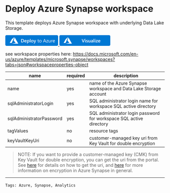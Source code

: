 # Deploy Azure Synapse workspace

This template deploys Azure Synapse workspace with underlying Data Lake Storage.

<a href="https://portal.azure.com/#create/Microsoft.Template/uri/https%3A%2F%2Fraw.githubusercontent.com%2FAzure-Samples%2FSynapse%2Fmaster%2FManage%2FDeployWorkspace%2Fazuredeploy.json" target="_blank">
<img src="https://raw.githubusercontent.com/Azure/azure-quickstart-templates/master/1-CONTRIBUTION-GUIDE/images/deploytoazure.png"/>
</a>
<a href="http://armviz.io/#/?load=https%3A%2F%2Fraw.githubusercontent.com%2FAzure-Samples%2FSynapse%2Fmaster%2FManage%2FDeployWorkspace%2Fazuredeploy.json" target="_blank">
<img src="https://raw.githubusercontent.com/Azure/azure-quickstart-templates/master/1-CONTRIBUTION-GUIDE/images/visualizebutton.png"/>
</a>

see workspace properties here: https://docs.microsoft.com/en-us/azure/templates/microsoft.synapse/workspaces?tabs=json#workspaceproperties-object

| name | required | description |
--- | --- | ---
| name | yes | name of the Azure Synapse workspace and Data Lake Storage account |
| sqlAdministratorLogin | yes | SQL administrator login name for workspace SQL active directory |
| sqlAdministratorPassword | yes | SQL administrator login password for workspace SQL active directory |
| tagValues | no | resource tags |
| keyVaultKeyUri | no | customer-managed key uri from Key Vault for double encryption |

> NOTE: If you want to provide a customer-managed key (CMK) from Key Vault for double encryption, you can get the uri from the portal. See [here](https://docs.microsoft.com/en-us/azure/key-vault/secrets/quick-create-portal#retrieve-a-secret-from-key-vault) for details on how to get the uri, and [here](https://docs.microsoft.com/en-us/azure/synapse-analytics/security/workspaces-encryption) for more information on encryption in Azure Synapse in general.

---

`Tags: Azure, Synapse, Analytics`
